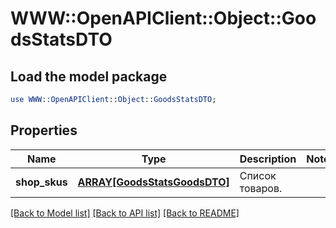 # WWW::OpenAPIClient::Object::GoodsStatsDTO

## Load the model package
```perl
use WWW::OpenAPIClient::Object::GoodsStatsDTO;
```

## Properties
Name | Type | Description | Notes
------------ | ------------- | ------------- | -------------
**shop_skus** | [**ARRAY[GoodsStatsGoodsDTO]**](GoodsStatsGoodsDTO.md) | Список товаров. | 

[[Back to Model list]](../README.md#documentation-for-models) [[Back to API list]](../README.md#documentation-for-api-endpoints) [[Back to README]](../README.md)


